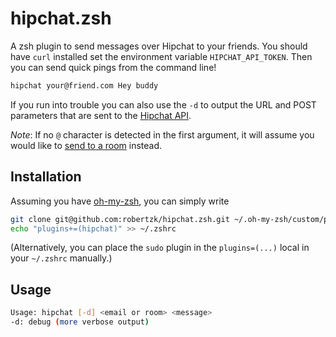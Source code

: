 hipchat.zsh
========

A zsh plugin to send messages over Hipchat to your friends. You should have `curl`
installed set the environment variable `HIPCHAT_API_TOKEN`.
Then you can send quick pings from the command line!

```bash
hipchat your@friend.com Hey buddy
```

If you run into trouble you can also use the `-d` to output the URL and POST 
parameters that are sent to the [Hipchat API](https://www.hipchat.com/docs/apiv2/method/private_message_user).

*Note*: If no `@` character is detected in the first argument, it will assume
you would like to [send to a room](https://www.hipchat.com/docs/apiv2/method/send_room_notification) instead.

Installation
--------

Assuming you have [oh-my-zsh](https://github.com/robbyrussell/oh-my-zsh), you can
simply write

```bash
git clone git@github.com:robertzk/hipchat.zsh.git ~/.oh-my-zsh/custom/plugins/hipchat
echo "plugins+=(hipchat)" >> ~/.zshrc
```

(Alternatively, you can place the `sudo` plugin in the `plugins=(...)` local in your `~/.zshrc` manually.)

Usage
------

```bash
Usage: hipchat [-d] <email or room> <message>
-d: debug (more verbose output)
```
